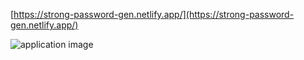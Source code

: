 [https://strong-password-gen.netlify.app/](https://strong-password-gen.netlify.app/)

![application image](https://raw.githubusercontent.com/jim-y/strong-password-generator-serverless/main/assets/strong-password.png)
